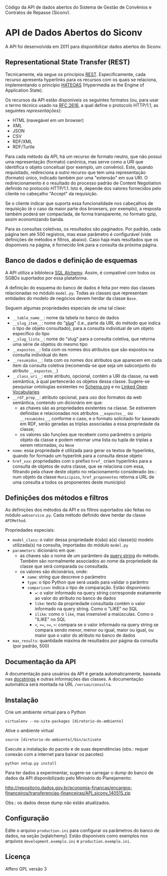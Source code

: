 Código da API de dados abertos do Sistema de Gestão de Convênios e Contratos
de Repasse (Siconv).

# API de Dados Abertos do Siconv

A API foi desenvolvida em 2011 para disponibilizar dados abertos do Siconv.

## Representational State Transfer (REST)

Tecnicamente, ela segue os princípios
[REST](https://en.wikipedia.org/wiki/Representational_state_transfer).
Especificamente, cada recurso apresenta hyperlinks para os recursos com os
quais se relaciona, implementando o princípio
[HATEOAS](https://en.wikipedia.org/wiki/HATEOAS) (Hypermedia as the Engine of
Application State).

Os recursos da API estão disponíveis os seguintes formatos (ou, para usar o
termo técnico usado na [RFC 2616](https://tools.ietf.org/html/rfc2616), a qual
define o protocolo HTTP/1.1, as seguintes *representações*):

* HTML (navegável em um browser)
* XML
* JSON
* CSV
* RDF/XML
* RDF/Turtle

Para cada método da API, há um recurso de formato neutro, que não possui uma
representação (formato) canônica, mas serve como a URI que identifica o objeto
conceitual (por exemplo, um convênio). Este, quando requisitado, redireciona a
outro recurso que tem uma representação (formato) único, indicado também por
uma "extensão" em sua URI. O redirecionamento é o resultado do processo padrão
de Content Negotiation definido no protocolo HTTP/1.1. Isto é, depende dos
valores fornecidos pelo cliente no cabeçalho "Accept" da requisição.

Se o cliente indicar que suporta essa funcionalidade nos cabeçalhos de
requisição (é o caso da maior parte dos browsers, por exemplo), a resposta
também poderá ser compactada, de forma transparente, no formato gzip, assim
economizando banda.

Para as consultas coletivas, os resultados são paginados. Por padrão, cada
página tem até 500 registros, mas esse parâmetro é configurável (vide
definições de métodos e filtros, abaixo). Caso haja mais resultados que os
disponíveis na página, é fornecido link para a consulta da próxima página.

## Banco de dados e definição de esquemas

A API utiliza a bibloteca [SQL Alchemy](http://www.sqlalchemy.org/). Assim, é
compatível com todos os SGBDs suportados por essa plataforma.

A definição do esquema do banco de dados é feita por meio das classes
relacionadas no módulo `model.py`. Todas as classes que representam entidades
do modelo de negócios devem herdar da classe `Base`.

Seguem algumas propriedades especiais de uma tal clase:

* `__table_name__`: nome da tabela no banco de dados
* `__slug_item__`: nome do
  "[slug](https://en.wikipedia.org/wiki/Semantic_URL#Slug)"
  (i.e., parte da URL do método que indica o tipo de objeto consultado),
  para a consulta individual de um objeto específico do tipo
* `__slug_lista__`: nome do "slug" para a consulta coletiva, que retorna
  uma série de objetos do mesmo tipo
* `__expostos__`: lista com os nomes dos atributos que são expostos na
  consulta individual do item
* `__resumidos__`: lista com os nomes dos atributos que aparecem em cada item
  da consulta coletiva (recomenda-se que seja um subconjunto do atributo
  `__expostos__`)
* `__class_uri__`: este atributo, opcional, contém a URI da classe, na web
  semântica, à qual pertencerão os objetos dessa classe. Sugere-se pesquisar
  ontologias existentes no [Schema.org](https://schema.org/) e no
  [Linked Open Vocabularies](http://lov.okfn.org/)
* `__rdf_prop__`: atributo opcional, para uso dos formatos da web semântica,
  contendo um dicionário em que:
  * as chaves são as propriedades existentes na classe. Se estiverem definidas
    e relacionadas nos atributos `__expostos__` ou `__resumidos__`, conforme o
    caso, e o formato solicitado for baseado em RDF, serão geradas as triplas
    associadas a essa propriedade da classe;
  * os valores são funções que recebem como parâmetro o próprio objeto da
    classe e podem retornar uma lista ou tupla de triplas a serem retornadas,
    ou `None`
* `nome`: essa propriedade é utilizada para gerar os textos de hyperlinks,
  quando for formado um hyperlink para a consulta desse objeto
* `href_xxx`: propriedades com o prefixo `href_` criam hyperlinks para a
  consulta de objetos de outra classe, que se relaciona com essa, filtrando
  pela chave deste objeto no relacionamento considerado (ex.: num objeto da
  classe `Municipios`, `href_proponentes` retorna a URL de uma consulta a todos
  os proponentes deste municipio)

## Definições dos métodos e filtros

As definições dos métodos da API e os filtros suportados são feitas no módulo
`webservice.py`. Cada método definido deve herdar da classe `APIMethod`.

Propriedades especiais:

* `model_class`: o valor dessa propriedade é(são) a(s) classe(s) modelo
  utilizada(s) na consulta, importadas do módulo `model.py`
* `parameters`: dicionário em que:
  * as chaves são o nome de um parâmtero da
    [query string](https://en.wikipedia.org/wiki/Query_string) do método.
    Também são normalmente associados ao nome da propriedade da classe
    que será comparada ou consultada.
  * os valores são dicionários, onde:
    * `name`: string que descreve o parâmetro
    * `type`: o tipo Python que será usado para validar o parâmtro
    * `comparison`: indica o tipo de comparação. Estão disponíveis:
      * `=`: o valor informado na query string corresponde exatamente ao valor
        do atributo no banco de dados
      * `like`: texto da propriedade consultada contém o valor informado na
        query string. Como o "LIKE" no SQL
      * `ilike`: como o `like`, mas insensível a maiúsculas. Como o "ILIKE"
        no SQL
      * `<`, `<=`, `>=`, `>`: compara se o valor informado na query string
        se compara sendo menor, menor ou igual, maior ou igual, ou maior que
        o valor do atributo no banco de dados
* `max_results`: quantidade máxima de resultados por página da consulta
  (por padrão, 500)

## Documentação da API

A documentação para usuários da API é gerada automaticamente, baseada nas
[docstrings](https://en.wikipedia.org/wiki/Docstring) e outras informações
das classes. A documentação automática será montada na URL `/versao/consulta`.

## Instalação

 Crie um ambiente virtual para o Python

  `virtualenv --no-site-packages [diretorio-do-ambiente]`

 Ative o ambiente virtual

  `source [diretorio-do-ambiente]/bin/activate`

 Execute a instalação do pacote e de suas dependências
 (obs.: requer conexão com a internet para baixar os pacotes)

  `python setup.py install`
  
  Para ter dados a experimentar, sugere-se carregar o dump do banco de dados
  da API disponibilizado pelo Minisério do Planejamento:
  
  http://repositorio.dados.gov.br/economia-financas/encargos-financeiros/transferencias-financeiras/API_siconv_140515.zip
  
  Obs.: os dados desse dump não estão atualizados.

## Configuração

Edite o arquivo `production.ini` para configurar os parâmetros do banco de
dados, na seção [sqlalchemy]. Estão disponíveis como exemplos nos arquivos
`development.exemplo.ini` e `production.exemplo.ini`.

## Licença

Affero GPL versão 3

